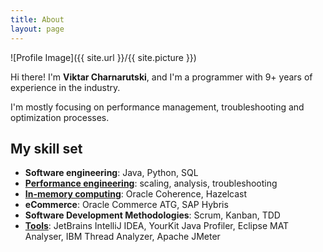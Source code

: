 ```yaml
---
title: About
layout: page
---
```

![Profile Image]({{ site.url }}/{{ site.picture }})

<p>Hi there! I'm <b>Viktar Charnarutski</b>, and I'm a programmer with 9+ years
of experience in the industry.</p>

<p>I'm mostly focusing on performance management, troubleshooting and
optimization processes.</p>

## My skill set

<ul class="skill-list">
	<li><b>Software engineering</b>: Java, Python, SQL</li>
	<li><b><a href="/tags#performance">Performance engineering</a></b>:
	scaling, analysis, troubleshooting</li>
	<li><b><a href="/tags#in-memory-computing">In-memory computing</a></b>:
	Oracle Coherence, Hazelcast</li>
	<li><b>eCommerce</b>: Oracle Commerce ATG, SAP Hybris</li>
	<li><b>Software Development Methodologies</b>: Scrum, Kanban, TDD</li>
	<li><b><a href="/tags#tools">Tools</a></b>: JetBrains IntelliJ IDEA,
	YourKit Java Profiler, Eclipse MAT Analyser, IBM Thread Analyzer,
	Apache JMeter</li>
</ul>

